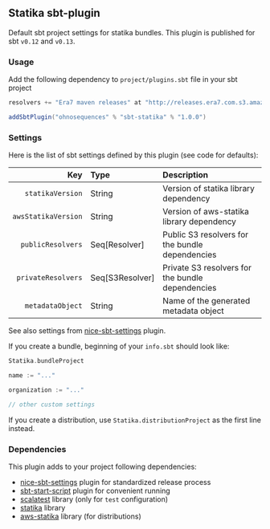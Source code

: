 ## Statika sbt-plugin

Default sbt project settings for statika bundles. This plugin is published for sbt `v0.12` and `v0.13`.

### Usage

Add the following dependency to `project/plugins.sbt` file in your sbt project

```scala
resolvers += "Era7 maven releases" at "http://releases.era7.com.s3.amazonaws.com"

addSbtPlugin("ohnosequences" % "sbt-statika" % "1.0.0")
```

### Settings

Here is the list of sbt settings defined by this plugin (see code for defaults):

 Key                 |     Type        | Description                                      
--------------------:|:----------------|:-------------------------------------------------
 `statikaVersion`    | String          | Version of statika library dependency            
 `awsStatikaVersion` | String          | Version of aws-statika library dependency        
 `publicResolvers`   | Seq[Resolver]   | Public S3 resolvers for the bundle dependencies  
 `privateResolvers`  | Seq[S3Resolver] | Private S3 resolvers for the bundle dependencies 
 `metadataObject`    | String          | Name of the generated metadata object            

See also settings from [nice-sbt-settings](https://github.com/ohnosequences/nice-sbt-settings/) plugin.

If you create a bundle, beginning of your `info.sbt` should look like:

```scala
Statika.bundleProject

name := "..."

organization := "..."

// other custom settings
```

If you create a distribution, use `Statika.distributionProject` as the first line instead.


### Dependencies

This plugin adds to your project following dependencies:

* [nice-sbt-settings](https://github.com/ohnosequences/nice-sbt-settings) plugin for standardized release process
* [sbt-start-script](https://github.com/sbt/sbt-start-script) plugin for convenient running
* [scalatest](https://github.com/scalatest/scalatest) library (only for `test` configuration)
* [statika](https://github.com/ohnosequences/statika) library
* [aws-statika](https://github.com/ohnosequences/aws-statika) library (for distributions)
